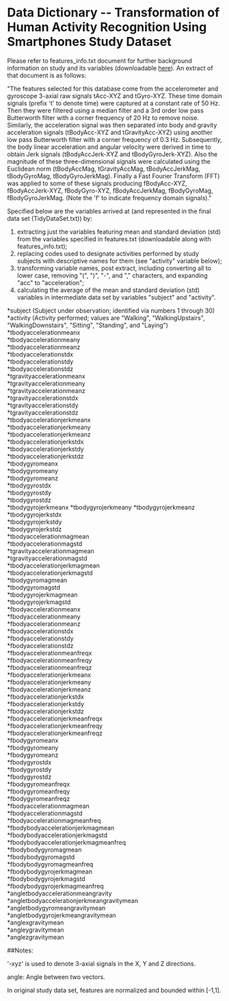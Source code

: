 Data Dictionary -- Transformation of Human Activity Recognition Using Smartphones Study Dataset
===============================================================================================

Please refer to features_info.txt document for further background information on study and its variables (downloadable [here](http://archive.ics.uci.edu/ml/datasets/Human+Activity+Recognition+Using+Smartphones)).  An extract of that document is as follows:

"The features selected for this database come from the accelerometer and gyroscope 3-axial raw signals tAcc-XYZ and tGyro-XYZ. These time domain signals (prefix 't' to denote time) were captured at a constant rate of 50 Hz. Then they were filtered using a median filter and a 3rd order low pass Butterworth filter with a corner frequency of 20 Hz to remove noise. Similarly, the acceleration signal was then separated into body and gravity acceleration signals (tBodyAcc-XYZ and tGravityAcc-XYZ) using another low pass Butterworth filter with a corner frequency of 0.3 Hz. 
Subsequently, the body linear acceleration and angular velocity were derived in time to obtain Jerk signals (tBodyAccJerk-XYZ and tBodyGyroJerk-XYZ). Also the magnitude of these three-dimensional signals were calculated using the Euclidean norm (tBodyAccMag, tGravityAccMag, tBodyAccJerkMag, tBodyGyroMag, tBodyGyroJerkMag). 
Finally a Fast Fourier Transform (FFT) was applied to some of these signals producing fBodyAcc-XYZ, fBodyAccJerk-XYZ, fBodyGyro-XYZ, fBodyAccJerkMag, fBodyGyroMag, fBodyGyroJerkMag. (Note the 'f' to indicate frequency domain signals)."

Specified below are the variables arrived at (and represented in the final data set (TidyDataSet.txt)) by:

1. extracting just the variables featuring mean and standard deviation (std) from the variables specified in features.txt (downloadable along with features_info.txt);
2. replacing codes used to designate activities performed by study subjects with descriptive names for them (see "activity" variable below);
3. transforming variable names, post extract, including converting all to lower case, removing "(", ")", "-", and "," characters, and expanding "acc" to "acceleration";
4. calculating the average of the mean and standard deviation (std) variables in intermediate data set by variables "subject" and "activity".


*subject (Subject under observation; identified via numbers 1 through 30)                            
*activity (Activity performed; values are "Walking", "WalkingUpstairs", "WalkingDownstairs", "Sitting", "Standing", and "Laying")                        
*tbodyaccelerationmeanx                 
*tbodyaccelerationmeany                 
*tbodyaccelerationmeanz                 
*tbodyaccelerationstdx                  
*tbodyaccelerationstdy              
*tbodyaccelerationstdz               
*tgravityaccelerationmeanx            
*tgravityaccelerationmeany               
*tgravityaccelerationmeanz               
*tgravityaccelerationstdx               
*tgravityaccelerationstdy               
*tgravityaccelerationstdz              
*tbodyaccelerationjerkmeanx          
*tbodyaccelerationjerkmeany          
*tbodyaccelerationjerkmeanz      
*tbodyaccelerationjerkstdx      
*tbodyaccelerationjerkstdy      
*tbodyaccelerationjerkstdz     
*tbodygyromeanx                
*tbodygyromeany               
*tbodygyromeanz               
*tbodygyrostdx               
*tbodygyrostdy                
*tbodygyrostdz                
*tbodygyrojerkmeanx
*tbodygyrojerkmeany
*tbodygyrojerkmeanz                      
*tbodygyrojerkstdx                        
*tbodygyrojerkstdy                        
*tbodygyrojerkstdz                        
*tbodyaccelerationmagmean               
*tbodyaccelerationmagstd                
*tgravityaccelerationmagmean            
*tgravityaccelerationmagstd            
*tbodyaccelerationjerkmagmean             
*tbodyaccelerationjerkmagstd              
*tbodygyromagmean                        
*tbodygyromagstd                        
*tbodygyrojerkmagmean                    
*tbodygyrojerkmagstd                    
*fbodyaccelerationmeanx                   
*fbodyaccelerationmeany                  
*fbodyaccelerationmeanz                  
*fbodyaccelerationstdx                  
*fbodyaccelerationstdy                   
*fbodyaccelerationstdz                    
*fbodyaccelerationmeanfreqx               
*fbodyaccelerationmeanfreqy               
*fbodyaccelerationmeanfreqz               
*fbodyaccelerationjerkmeanx               
*fbodyaccelerationjerkmeany               
*fbodyaccelerationjerkmeanz               
*fbodyaccelerationjerkstdx                
*fbodyaccelerationjerkstdy                
*fbodyaccelerationjerkstdz                
*fbodyaccelerationjerkmeanfreqx           
*fbodyaccelerationjerkmeanfreqy           
*fbodyaccelerationjerkmeanfreqz           
*fbodygyromeanx                           
*fbodygyromeany                           
*fbodygyromeanz                           
*fbodygyrostdx                            
*fbodygyrostdy                            
*fbodygyrostdz                            
*fbodygyromeanfreqx                       
*fbodygyromeanfreqy                       
*fbodygyromeanfreqz                       
*fbodyaccelerationmagmean                 
*fbodyaccelerationmagstd                 
*fbodyaccelerationmagmeanfreq             
*fbodybodyaccelerationjerkmagmean         
*fbodybodyaccelerationjerkmagstd          
*fbodybodyaccelerationjerkmagmeanfreq     
*fbodybodygyromagmean                     
*fbodybodygyromagstd                     
*fbodybodygyromagmeanfreq                 
*fbodybodygyrojerkmagmean                 
*fbodybodygyrojerkmagstd                  
*fbodybodygyrojerkmagmeanfreq             
*angletbodyaccelerationmeangravity        
*angletbodyaccelerationjerkmeangravitymean
*angletbodygyromeangravitymean            
*angletbodygyrojerkmeangravitymean        
*anglexgravitymean                        
*angleygravitymean                        
*anglezgravitymean          


##Notes:

'-xyz' is used to denote 3-axial signals in the X, Y and Z directions.

angle: Angle between two vectors.

In original study data set, features are normalized and bounded within [-1,1].
